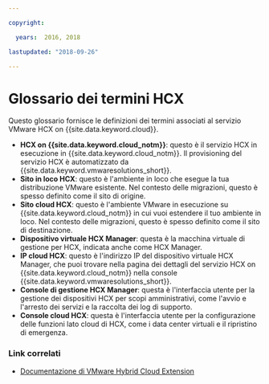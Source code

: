```yaml
---

copyright:

  years:  2016, 2018

lastupdated: "2018-09-26"

---
```


# Glossario dei termini HCX

Questo glossario fornisce le definizioni dei termini associati al servizio VMware HCX on {{site.data.keyword.cloud}}.

* **HCX on {{site.data.keyword.cloud_notm}}**: questo è il servizio HCX in esecuzione in {{site.data.keyword.cloud_notm}}. Il provisioning del servizio HCX è automatizzato da {{site.data.keyword.vmwaresolutions_short}}.
* **Sito in loco HCX**: questo è l'ambiente in loco che esegue la tua distribuzione VMware esistente. Nel contesto delle migrazioni, questo è spesso definito come il sito di origine.
* **Sito cloud HCX**: questo è l'ambiente VMware in esecuzione su {{site.data.keyword.cloud_notm}} in cui vuoi estendere il tuo ambiente in loco. Nel contesto delle migrazioni, questo è spesso definito come il sito di destinazione.
* **Dispositivo virtuale HCX Manager**: questa è la macchina virtuale di gestione per HCX, indicata anche come HCX Manager.
* **IP cloud HCX**: questo è l'indirizzo IP del dispositivo virtuale HCX Manager, che puoi trovare nella pagina dei dettagli del servizio HCX on {{site.data.keyword.cloud_notm}} nella console {{site.data.keyword.vmwaresolutions_short}}.
* **Console di gestione HCX Manager**: questa è l'interfaccia utente per la gestione dei dispositivi HCX per scopi amministrativi, come l'avvio e l'arresto dei servizi e la raccolta dei log di supporto.
* **Console cloud HCX**: questa è l'interfaccia utente per la configurazione delle funzioni lato cloud di HCX, come i data center virtuali e il ripristino di emergenza.

### Link correlati

* [Documentazione di VMware Hybrid Cloud Extension](https://hcx.vmware.com/#vm-documentation)
